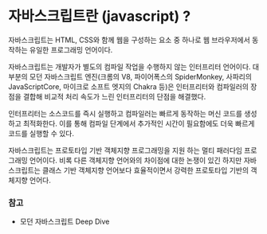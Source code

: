 # 자바스크립트란 (javascript) ?

자바스크립트는 HTML, CSS와 함께 웹을 구성하는 요소 중 하나로 웹 브라우저에서 동작하는 유일한 프로그래밍 언어이다.

자바스크립트는 개발자가 별도의 컴파일 작업을 수행하지 않는 인터프리터 언어이다. 대부분의 모던 자바스크립트 엔진(크롬의 V8, 파이어폭스의 SpiderMonkey, 사파리의 JavaScriptCore, 마이크로 소프트 엣지의 Chakra 등)은 인터프리터와 컴파일러의 장점을 결합해 비교적 처리 속도가 느린 인터프리터의 단점을 해결했다.

인터프리터는 소스코드를 즉시 실행하고 컴파일러는 빠르게 동작하는 머신 코드를 생성하고 최적화한다. 이를 통해 컴파일 단계에서 추가적인 시간이 필요함에도 더욱 빠르게 코드를 실행할 수 있다.

자바스크립트는 프로토타입 기반 객체지향 프로그래밍을 지원 하는 멀티 패러다임 프로그래밍 언어이다.
비록 다른 객체지향 언어와의 차이점에 대한 논쟁이 있긴 하지만 자바스크립트는 클래스 기반 객체지향 언어보다 효율적이면서 강력한 프로토타입 기반의 객체지향 언어다.

### 참고

- 모던 자바스크립트 Deep Dive
